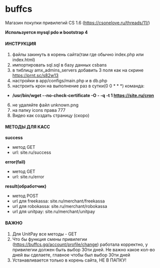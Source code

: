 # buffcs
Магазин покупки привилегий CS 1.6 (https://csonelove.ru/threads/11/)

**Используется mysql pdo и bootstrap 4**

#### ИНСТРУКЦИЯ
1. файлы закинуть в корень сайта(там где обычно index.php или index.html)
2. импортировать sql.sql в базу данных csbans
3. в тиблицу amx_admins_servers добавить 3 поля как на скрине https://prnt.sc/s82w13
4. настройки в app/configs/main.php и в db.php
5. настроить крон на выполнение раз в сутки(0 0 * * *) команда: 
- **/usr/bin/wget --no-check-certificate -O - -q -t 1 https://site.ru/cron**
6. не удаляйте файл unknown.png
7. на папку icons права 777
8. Видео как создать страницу (скоро)

#### МЕТОДЫ ДЛЯ КАСС

**success**
- метод GET
- url: site.ru/success

**error(fail)**
- метод GET
- url: site.ru/error

**result(обработчик)**
- метод POST
- url для freekassa: site.ru/merchant/freekassa
- url для robokassa: site.ru/merchant/robokassa
- url для unitpay: site.ru/merchant/unitpay

#### ВАЖНО
1. Для UnitPay все методы - GET
2. Что бы функция смены привилегии (https://buffcs.gq/account/profile/change) работала корректно, у привилегии должен быть выбор 30ти дней. Не важно какое кол-во дней вы сделаете, главное чтобы был выбор 30ти дней
3. Устанавливается только в корень сайта, НЕ В ПАПКУ!
